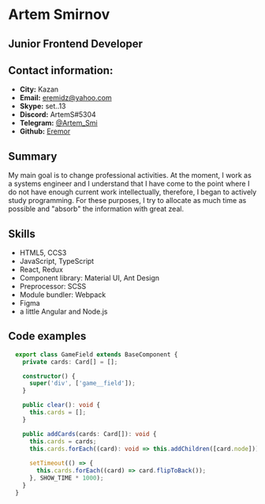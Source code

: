 # Artem Smirnov

## Junior Frontend Developer

## Contact information:
* __City:__ Kazan
* __Email:__ eremidz@yahoo.com
* __Skype:__ set..13
* __Discord:__ ArtemS#5304
* __Telegram:__ [@Artem_Smi](https://t.me/Artem_Smi)
* __Github:__ [Eremor](https://github.com/Eremor)

## Summary
My main goal is to change professional activities. At the moment, I work as a systems engineer and I understand that I have come to the point where I do not have enough current work intellectually, therefore, I began to actively study programming. For these purposes, I try to allocate as much time as possible and "absorb" the information with great zeal.

## Skills
* HTML5, CCS3
* JavaScript, TypeScript
* React, Redux
* Component library: Material UI, Ant Design
* Preprocessor: SCSS
* Module bundler: Webpack
* Figma
* a little Angular and Node.js

## Code examples
```TypeScript
  export class GameField extends BaseComponent {
    private cards: Card[] = [];

    constructor() {
      super('div', ['game__field']);
    }

    public clear(): void {
      this.cards = [];
    }

    public addCards(cards: Card[]): void {
      this.cards = cards;
      this.cards.forEach((card): void => this.addChildren([card.node]));
      
      setTimeout(() => {
        this.cards.forEach((card) => card.flipToBack());
      }, SHOW_TIME * 1000);
    }
  }
```